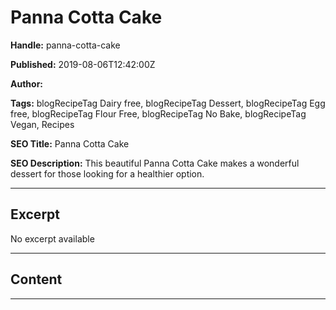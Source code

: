 # Panna Cotta Cake

**Handle:** panna-cotta-cake

**Published:** 2019-08-06T12:42:00Z

**Author:**  

**Tags:** blogRecipeTag Dairy free, blogRecipeTag Dessert, blogRecipeTag Egg free, blogRecipeTag Flour Free, blogRecipeTag No Bake, blogRecipeTag Vegan, Recipes

**SEO Title:** Panna Cotta Cake

**SEO Description:** This beautiful Panna Cotta Cake makes a wonderful dessert for those looking for a healthier option.

---

## Excerpt

No excerpt available

---

## Content

---

<div class="shogun-root" data-shogun-id="5f1a7bda3e7a000050857bc6" data-shogun-site-id="90d7c63e-5f91-4544-b89c-1e3574fd8646" data-shogun-page-id="5f1a7bda3e7a000050857bc6" data-shogun-page-version-id="5f1a8580ecdce90050914d3f" data-shogun-platform-type="shopify" data-shogun-variant-id="5f1a8580ecdce90050914d42" data-region="main">
<div id="s-78a08c9f-c04a-483f-accc-cba25642b7a7" class="shg-c  ">
<div class="shg-rich-text shg-theme-text-content">
<p><br> </p>
</div>
</div>
</div>

